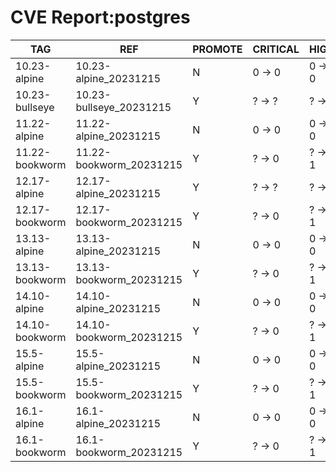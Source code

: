 # CVE Report:postgres
|      TAG       |           REF           | PROMOTE | CRITICAL |  HIGH  | MEDIUM |  LOW   | UNKNOWN |
|----------------|-------------------------|---------|----------|--------|--------|--------|---------|
| 10.23-alpine   | 10.23-alpine_20231215   | N       | 0 -> 0   | 0 -> 0 | 0 -> 0 | 0 -> 0 | 0 -> 0  |
| 10.23-bullseye | 10.23-bullseye_20231215 | Y       | ? -> ?   | ? -> ? | ? -> ? | ? -> ? | ? -> ?  |
| 11.22-alpine   | 11.22-alpine_20231215   | N       | 0 -> 0   | 0 -> 0 | 0 -> 0 | 0 -> 0 | 0 -> 0  |
| 11.22-bookworm | 11.22-bookworm_20231215 | Y       | ? -> 0   | ? -> 1 | ? -> 3 | ? -> 1 | ? -> 0  |
| 12.17-alpine   | 12.17-alpine_20231215   | Y       | ? -> ?   | ? -> ? | ? -> ? | ? -> ? | ? -> ?  |
| 12.17-bookworm | 12.17-bookworm_20231215 | Y       | ? -> 0   | ? -> 1 | ? -> 3 | ? -> 1 | ? -> 0  |
| 13.13-alpine   | 13.13-alpine_20231215   | N       | 0 -> 0   | 0 -> 0 | 0 -> 0 | 0 -> 0 | 0 -> 0  |
| 13.13-bookworm | 13.13-bookworm_20231215 | Y       | ? -> 0   | ? -> 1 | ? -> 3 | ? -> 1 | ? -> 0  |
| 14.10-alpine   | 14.10-alpine_20231215   | N       | 0 -> 0   | 0 -> 0 | 0 -> 0 | 0 -> 0 | 0 -> 0  |
| 14.10-bookworm | 14.10-bookworm_20231215 | Y       | ? -> 0   | ? -> 1 | ? -> 3 | ? -> 1 | ? -> 0  |
| 15.5-alpine    | 15.5-alpine_20231215    | N       | 0 -> 0   | 0 -> 0 | 0 -> 0 | 0 -> 0 | 0 -> 0  |
| 15.5-bookworm  | 15.5-bookworm_20231215  | Y       | ? -> 0   | ? -> 1 | ? -> 3 | ? -> 1 | ? -> 0  |
| 16.1-alpine    | 16.1-alpine_20231215    | N       | 0 -> 0   | 0 -> 0 | 0 -> 0 | 0 -> 0 | 0 -> 0  |
| 16.1-bookworm  | 16.1-bookworm_20231215  | Y       | ? -> 0   | ? -> 1 | ? -> 3 | ? -> 1 | ? -> 0  |
